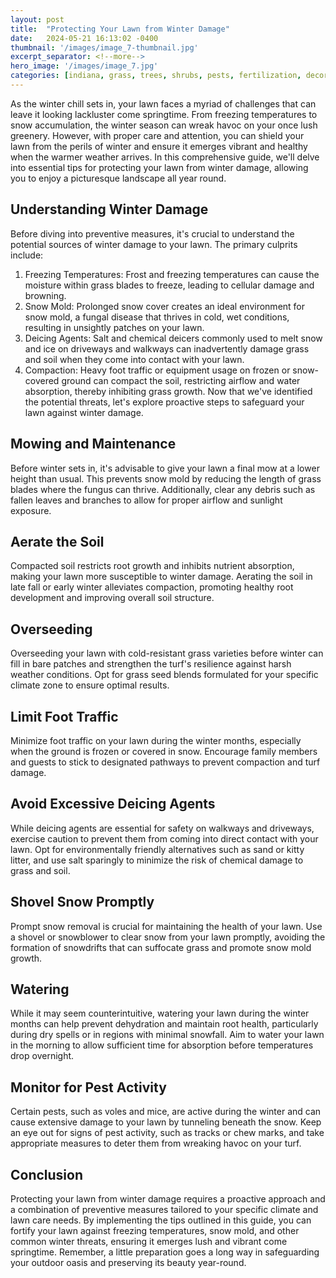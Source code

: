 ```yaml
---
layout: post
title:  "Protecting Your Lawn from Winter Damage"
date:   2024-05-21 16:13:02 -0400
thumbnail: '/images/image_7-thumbnail.jpg'
excerpt_separator: <!--more-->
hero_image: '/images/image_7.jpg'
categories: [indiana, grass, trees, shrubs, pests, fertilization, decoration, curb appeal, garden, flowers, recreation]
---
```

As the winter chill sets in, your lawn faces a myriad of challenges that can leave it looking lackluster come springtime. <!--more-->From freezing temperatures to snow accumulation, the winter season can wreak havoc on your once lush greenery. However, with proper care and attention, you can shield your lawn from the perils of winter and ensure it emerges vibrant and healthy when the warmer weather arrives. In this comprehensive guide, we'll delve into essential tips for protecting your lawn from winter damage, allowing you to enjoy a picturesque landscape all year round.

## Understanding Winter Damage
Before diving into preventive measures, it's crucial to understand the potential sources of winter damage to your lawn. The primary culprits include:
1. Freezing Temperatures: Frost and freezing temperatures can cause the moisture within grass blades to freeze, leading to cellular damage and browning.
2. Snow Mold: Prolonged snow cover creates an ideal environment for snow mold, a fungal disease that thrives in cold, wet conditions, resulting in unsightly patches on your lawn.
3. Deicing Agents: Salt and chemical deicers commonly used to melt snow and ice on driveways and walkways can inadvertently damage grass and soil when they come into contact with your lawn.
4. Compaction: Heavy foot traffic or equipment usage on frozen or snow-covered ground can compact the soil, restricting airflow and water absorption, thereby inhibiting grass growth.
Now that we've identified the potential threats, let's explore proactive steps to safeguard your lawn against winter damage.

## Mowing and Maintenance
Before winter sets in, it's advisable to give your lawn a final mow at a lower height than usual. This prevents snow mold by reducing the length of grass blades where the fungus can thrive. Additionally, clear any debris such as fallen leaves and branches to allow for proper airflow and sunlight exposure.

## Aerate the Soil
Compacted soil restricts root growth and inhibits nutrient absorption, making your lawn more susceptible to winter damage. Aerating the soil in late fall or early winter alleviates compaction, promoting healthy root development and improving overall soil structure.

## Overseeding
Overseeding your lawn with cold-resistant grass varieties before winter can fill in bare patches and strengthen the turf's resilience against harsh weather conditions. Opt for grass seed blends formulated for your specific climate zone to ensure optimal results.

## Limit Foot Traffic
Minimize foot traffic on your lawn during the winter months, especially when the ground is frozen or covered in snow. Encourage family members and guests to stick to designated pathways to prevent compaction and turf damage.

## Avoid Excessive Deicing Agents
While deicing agents are essential for safety on walkways and driveways, exercise caution to prevent them from coming into direct contact with your lawn. Opt for environmentally friendly alternatives such as sand or kitty litter, and use salt sparingly to minimize the risk of chemical damage to grass and soil.

## Shovel Snow Promptly
Prompt snow removal is crucial for maintaining the health of your lawn. Use a shovel or snowblower to clear snow from your lawn promptly, avoiding the formation of snowdrifts that can suffocate grass and promote snow mold growth.

## Watering
While it may seem counterintuitive, watering your lawn during the winter months can help prevent dehydration and maintain root health, particularly during dry spells or in regions with minimal snowfall. Aim to water your lawn in the morning to allow sufficient time for absorption before temperatures drop overnight.

## Monitor for Pest Activity
Certain pests, such as voles and mice, are active during the winter and can cause extensive damage to your lawn by tunneling beneath the snow. Keep an eye out for signs of pest activity, such as tracks or chew marks, and take appropriate measures to deter them from wreaking havoc on your turf.

## Conclusion
Protecting your lawn from winter damage requires a proactive approach and a combination of preventive measures tailored to your specific climate and lawn care needs. By implementing the tips outlined in this guide, you can fortify your lawn against freezing temperatures, snow mold, and other common winter threats, ensuring it emerges lush and vibrant come springtime. Remember, a little preparation goes a long way in safeguarding your outdoor oasis and preserving its beauty year-round.
